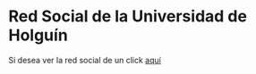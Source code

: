 # Red Social de la Universidad de Holguín
Si desea ver la red social de un click
[aquí](http://10.26.2.176/login/)
